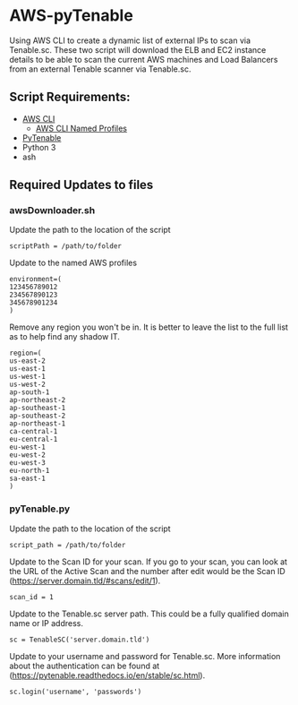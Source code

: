 # AWS-pyTenable
Using AWS CLI to create a dynamic list of external IPs to scan via Tenable.sc.  These two script will download the ELB and EC2 instance details to be able to scan the current AWS machines and Load Balancers from an external Tenable scanner via Tenable.sc.

## Script Requirements:
- [AWS CLI](https://docs.aws.amazon.com/cli/latest/userguide/cli-chap-install.html)
  - [AWS CLI Named Profiles](https://docs.aws.amazon.com/cli/latest/userguide/cli-configure-profiles.html)
- [PyTenable](https://pytenable.readthedocs.io/en/stable/)
- Python 3
- ash

## Required Updates to files
### awsDownloader.sh
Update the path to the location of the script
```
scriptPath = /path/to/folder
```

Update to the named AWS profiles
```
environment=(
123456789012
234567890123
345678901234
)
```

Remove any region you won't be in.  It is better to leave the list to the full list as to help find any shadow IT.
```
region=(
us-east-2
us-east-1
us-west-1
us-west-2
ap-south-1
ap-northeast-2
ap-southeast-1
ap-southeast-2
ap-northeast-1
ca-central-1
eu-central-1
eu-west-1
eu-west-2
eu-west-3
eu-north-1
sa-east-1
)
```



### pyTenable.py
Update the path to the location of the script
```
script_path = /path/to/folder
```

Update to the Scan ID for your scan.  If you go to your scan, you can look at the URL of the Active Scan and the number after edit would be the Scan ID (https://server.domain.tld/#scans/edit/1).
```
scan_id = 1
```

Update to the Tenable.sc server path.  This could be a fully qualified domain name or IP address.
```
sc = TenableSC('server.domain.tld')
```

Update to your username and password for Tenable.sc.  More information about the authentication can be found at (https://pytenable.readthedocs.io/en/stable/sc.html).
```
sc.login('username', 'passwords')
```
